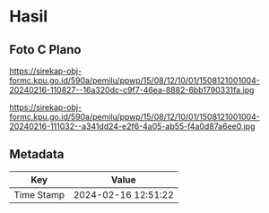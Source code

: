 # Hasil

## Foto C Plano

https://sirekap-obj-formc.kpu.go.id/590a/pemilu/ppwp/15/08/12/10/01/1508121001004-20240216-110827--16a320dc-c9f7-46ea-8882-6bb1790331fa.jpg

https://sirekap-obj-formc.kpu.go.id/590a/pemilu/ppwp/15/08/12/10/01/1508121001004-20240216-111032--a341dd24-e2f6-4a05-ab55-f4a0d87a6ee0.jpg


## Metadata

| Key        | Value               |
| ---------- | ------------------- |
| Time Stamp | 2024-02-16 12:51:22 |




